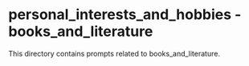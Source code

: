 # personal_interests_and_hobbies - books_and_literature

This directory contains prompts related to books_and_literature.